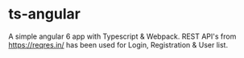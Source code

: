 # ts-angular 
A simple angular 6 app with Typescript & Webpack. REST API's from https://reqres.in/ has been used for Login, Registration & User list.

